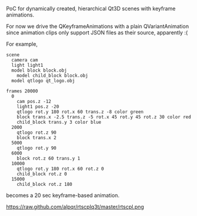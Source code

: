 PoC for dynamically created, hierarchical Qt3D scenes with keyframe animations.

For now we drive the QKeyframeAnimations with a plain QVariantAnimation since animation clips only support JSON files as their source, apparently :(

For example,

```
scene
  camera cam
  light light1
  model block block.obj
    model child_block block.obj
  model qtlogo qt_logo.obj

frames 20000
  0
    cam pos.z -12
    light1 pos.z -20
    qtlogo rot.y 180 rot.x 60 trans.z -8 color green
    block trans.x -2.5 trans.z -5 rot.x 45 rot.y 45 rot.z 30 color red
    child_block trans.y 3 color blue
  2000
    qtlogo rot.z 90
    block trans.x 2
  5000
    qtlogo rot.y 90
  6000
    block rot.z 60 trans.y 1
  10000
    qtlogo rot.y 180 rot.x 60 rot.z 0
    child_block rot.z 0
  15000
    child_block rot.z 180
```

becomes a 20 sec keyframe-based animation.

https://raw.github.com/alpqr/rtscplq3t/master/rtscpl.png
